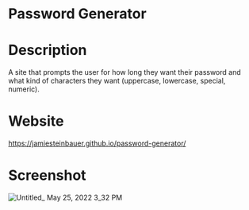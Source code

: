 # Password Generator

# Description
A site that prompts the user for how long they want their password and what kind of characters they want (uppercase, lowercase, special, numeric).

# Website
 https://jamiesteinbauer.github.io/password-generator/

 # Screenshot
 
![Untitled_ May 25, 2022 3_32 PM](https://user-images.githubusercontent.com/97713001/170353085-b05ffd47-ec91-49eb-943b-5e4f7c546aad.gif)
